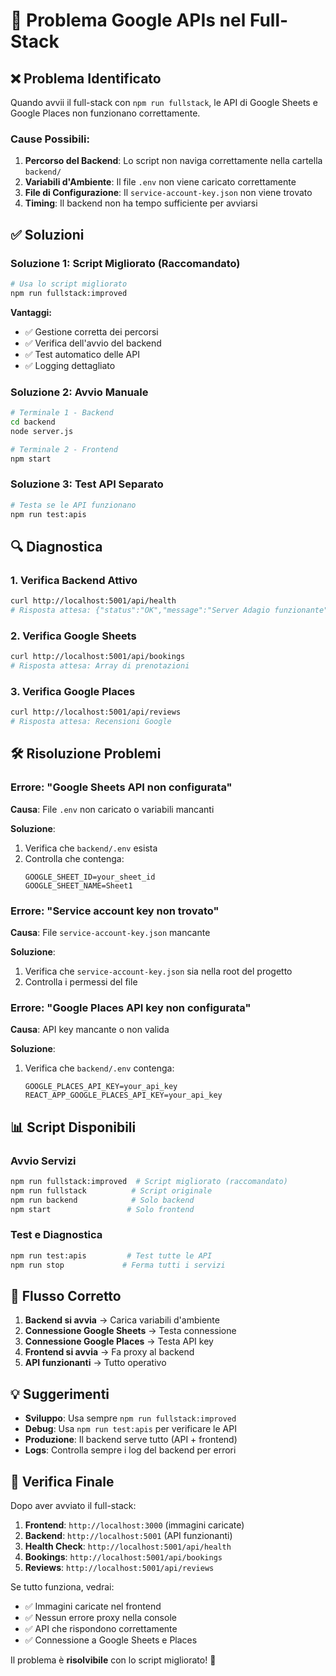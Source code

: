 # 🔧 Problema Google APIs nel Full-Stack

## ❌ **Problema Identificato**

Quando avvii il full-stack con `npm run fullstack`, le API di Google Sheets e Google Places non funzionano correttamente.

### **Cause Possibili:**

1. **Percorso del Backend**: Lo script non naviga correttamente nella cartella `backend/`
2. **Variabili d'Ambiente**: Il file `.env` non viene caricato correttamente
3. **File di Configurazione**: Il `service-account-key.json` non viene trovato
4. **Timing**: Il backend non ha tempo sufficiente per avviarsi

## ✅ **Soluzioni**

### **Soluzione 1: Script Migliorato (Raccomandato)**

```bash
# Usa lo script migliorato
npm run fullstack:improved
```

**Vantaggi:**
- ✅ Gestione corretta dei percorsi
- ✅ Verifica dell'avvio del backend
- ✅ Test automatico delle API
- ✅ Logging dettagliato

### **Soluzione 2: Avvio Manuale**

```bash
# Terminale 1 - Backend
cd backend
node server.js

# Terminale 2 - Frontend
npm start
```

### **Soluzione 3: Test API Separato**

```bash
# Testa se le API funzionano
npm run test:apis
```

## 🔍 **Diagnostica**

### **1. Verifica Backend Attivo**
```bash
curl http://localhost:5001/api/health
# Risposta attesa: {"status":"OK","message":"Server Adagio funzionante"}
```

### **2. Verifica Google Sheets**
```bash
curl http://localhost:5001/api/bookings
# Risposta attesa: Array di prenotazioni
```

### **3. Verifica Google Places**
```bash
curl http://localhost:5001/api/reviews
# Risposta attesa: Recensioni Google
```

## 🛠️ **Risoluzione Problemi**

### **Errore: "Google Sheets API non configurata"**

**Causa**: File `.env` non caricato o variabili mancanti

**Soluzione**:
1. Verifica che `backend/.env` esista
2. Controlla che contenga:
   ```env
   GOOGLE_SHEET_ID=your_sheet_id
   GOOGLE_SHEET_NAME=Sheet1
   ```

### **Errore: "Service account key non trovato"**

**Causa**: File `service-account-key.json` mancante

**Soluzione**:
1. Verifica che `service-account-key.json` sia nella root del progetto
2. Controlla i permessi del file

### **Errore: "Google Places API key non configurata"**

**Causa**: API key mancante o non valida

**Soluzione**:
1. Verifica che `backend/.env` contenga:
   ```env
   GOOGLE_PLACES_API_KEY=your_api_key
   REACT_APP_GOOGLE_PLACES_API_KEY=your_api_key
   ```

## 📊 **Script Disponibili**

### **Avvio Servizi**
```bash
npm run fullstack:improved  # Script migliorato (raccomandato)
npm run fullstack          # Script originale
npm run backend            # Solo backend
npm start                 # Solo frontend
```

### **Test e Diagnostica**
```bash
npm run test:apis         # Test tutte le API
npm run stop             # Ferma tutti i servizi
```

## 🎯 **Flusso Corretto**

1. **Backend si avvia** → Carica variabili d'ambiente
2. **Connessione Google Sheets** → Testa connessione
3. **Connessione Google Places** → Testa API key
4. **Frontend si avvia** → Fa proxy al backend
5. **API funzionanti** → Tutto operativo

## 💡 **Suggerimenti**

- **Sviluppo**: Usa sempre `npm run fullstack:improved`
- **Debug**: Usa `npm run test:apis` per verificare le API
- **Produzione**: Il backend serve tutto (API + frontend)
- **Logs**: Controlla sempre i log del backend per errori

## 🚀 **Verifica Finale**

Dopo aver avviato il full-stack:

1. **Frontend**: `http://localhost:3000` (immagini caricate)
2. **Backend**: `http://localhost:5001` (API funzionanti)
3. **Health Check**: `http://localhost:5001/api/health`
4. **Bookings**: `http://localhost:5001/api/bookings`
5. **Reviews**: `http://localhost:5001/api/reviews`

Se tutto funziona, vedrai:
- ✅ Immagini caricate nel frontend
- ✅ Nessun errore proxy nella console
- ✅ API che rispondono correttamente
- ✅ Connessione a Google Sheets e Places

Il problema è **risolvibile** con lo script migliorato! 🎉
